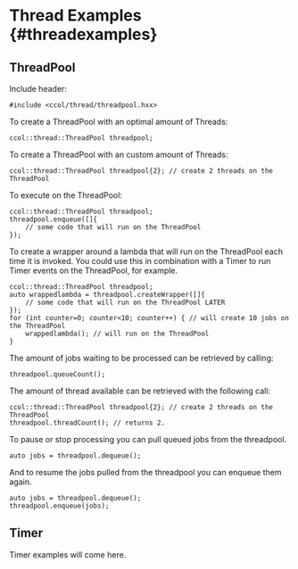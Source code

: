# Thread Examples {#threadexamples}

## ThreadPool

Include header:

~~~~~~~~~~~~~~~~~~~~~~~~~~~~~~~~~~~~~{.cxx}		
#include <ccol/thread/threadpool.hxx>
~~~~~~~~~~~~~~~~~~~~~~~~~~~~~~~~~~~~~

To create a ThreadPool with an optimal amount of Threads:

~~~~~~~~~~~~~~~~~~~~~~~~~~~~~~~~~~~~{.cxx}
ccol::thread::ThreadPool threadpool;
~~~~~~~~~~~~~~~~~~~~~~~~~~~~~~~~~~~~

To create a ThreadPool with an custom amount of Threads:		

~~~~~~~~~~~~~~~~~~~~~~~~~~~~~~~~~~~~~~~~~~~~~~~~~~~~~~~~~~~~~~~~~~~~~~~~~~~~~{.cxx} 
ccol::thread::ThreadPool threadpool{2}; // create 2 threads on the ThreadPool
~~~~~~~~~~~~~~~~~~~~~~~~~~~~~~~~~~~~~~~~~~~~~~~~~~~~~~~~~~~~~~~~~~~~~~~~~~~~~

To execute on the ThreadPool: 

~~~~~~~~~~~~~~~~~~~~~~~~~~~~~~~~~~~~~~~~~~~~~~~~{.cxx}
ccol::thread::ThreadPool threadpool;		
threadpool.enqueue([]{
	// some code that will run on the ThreadPool
});
~~~~~~~~~~~~~~~~~~~~~~~~~~~~~~~~~~~~~~~~~~~~~~~~

To create a wrapper around a lambda that will run on the ThreadPool each time it is invoked. 
You could use this in combination with a Timer to run Timer events on the ThreadPool, for example.

~~~~~~~~~~~~~~~~~~~~~~~~~~~~~~~~~~~~~~~~~~~~~~~~~~~~~~~~~~~~~~~~~~~~~~~~~~~~~~~~~~~~~{.cxx}
ccol::thread::ThreadPool threadpool;		
auto wrappedlambda = threadpool.createWrapper([]{
	// some code that will run on the ThreadPool LATER
});
for (int counter=0; counter<10; counter++) { // will create 10 jobs on the ThreadPool
	wrappedlambda(); // will run on the ThreadPool
}	
~~~~~~~~~~~~~~~~~~~~~~~~~~~~~~~~~~~~~~~~~~~~~~~~~~~~~~~~~~~~~~~~~~~~~~~~~~~~~~~~~~~~~	

The amount of jobs waiting to be processed can be retrieved by calling:

~~~~~~~~~~~~~~~~~~~~~~~~{.cxx}
threadpool.queueCount();
~~~~~~~~~~~~~~~~~~~~~~~~

The amount of thread available can be retrieved with the following call: 

~~~~~~~~~~~~~~~~~~~~~~~~~~~~~~~~~~~~~~~~~~~~~~~~~~~~~~~~~~~~~~~~~~~~~~~~~~~~~{.cxx}
ccol::thread::ThreadPool threadpool{2}; // create 2 threads on the ThreadPool
threadpool.threadCount(); // returns 2.
~~~~~~~~~~~~~~~~~~~~~~~~~~~~~~~~~~~~~~~~~~~~~~~~~~~~~~~~~~~~~~~~~~~~~~~~~~~~~

To pause or stop processing you can pull queued jobs from the threadpool. 

~~~~~~~~~~~~~~~~~~~~~~~~~~~~~~~~~{.cxx}
auto jobs = threadpool.dequeue();
~~~~~~~~~~~~~~~~~~~~~~~~~~~~~~~~~

And to resume the jobs pulled from the threadpool you can enqueue them again.			

~~~~~~~~~~~~~~~~~~~~~~~~~~~~~~~~~{.cxx}
auto jobs = threadpool.dequeue();
threadpool.enqueue(jobs);
~~~~~~~~~~~~~~~~~~~~~~~~~~~~~~~~~

## Timer

Timer examples will come here.